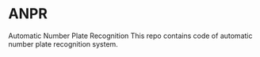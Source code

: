 # ANPR
Automatic Number Plate Recognition
This repo contains code of automatic number plate recognition system.
